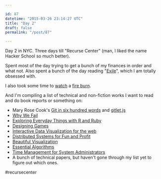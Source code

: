 ```yaml
---

id: 87
datetime: "2015-03-26 23:14:27 UTC"
title: "Day 2"
draft: false
permalink: "/post/87"

---
```


Day 2 in NYC. Three days till "Recurse Center" (man, I liked the name Hacker School so much better).

Spent most of the day trying to get a bunch of my finances in order and what not. Also spent a bunch of the day reading "[Exile](https://web.archive.org/web/20240119220014/https://www.goodreads.com/book/show/66678.Exile)", which I am totally obsessed with.

I also took some time to [watch](https://www.flickr.com/photos/icco/16320069893/) a [fire burn](http://www.nytimes.com/2015/03/27/nyregion/reports-of-explosion-in-east-village.html?_r=0).

And I'm compiling a list of technical and non-fiction works I want to read and do book reports or something on:

 - Mary Rose Cook's [Git in six hundred words](http://maryrosecook.com/blog/post/git-in-six-hundred-words/) and [gitlet.js](http://gitlet.maryrosecook.com/docs/gitlet.html)
 - [Why We Fail](https://www.goodreads.com/book/show/18270942-why-we-fail)
 - [Exploring Everyday Things with R and Ruby](https://www.goodreads.com/book/show/15748647-exploring-everyday-things-with-r-and-ruby)
 - [Designing Games](https://www.goodreads.com/book/show/16144499-designing-games)
 - [Interactive Data Visualization for the web](https://www.goodreads.com/book/show/16087610-interactive-data-visualization-for-the-web)
 - [Distributed Systems for Fun and Profit](https://www.goodreads.com/book/show/18652140-distributed-systems-for-fun-and-profit)
 - [Beautiful Visualization](https://www.goodreads.com/book/show/7405941-beautiful-visualization)
 - [Essential Algorithms](https://www.goodreads.com/book/show/17351722-essential-algorithms)
 - [Time Management for System Administrators](https://www.goodreads.com/book/show/376236.Time_Management_for_System_Administrators)
 - A bunch of technical papers, but haven't gone through my list yet to figure out which ones.

#recursecenter

